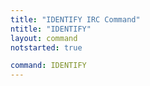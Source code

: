 ```yaml
---
title: "IDENTIFY IRC Command"
ntitle: "IDENTIFY"
layout: command
notstarted: true

command: IDENTIFY
---
```

